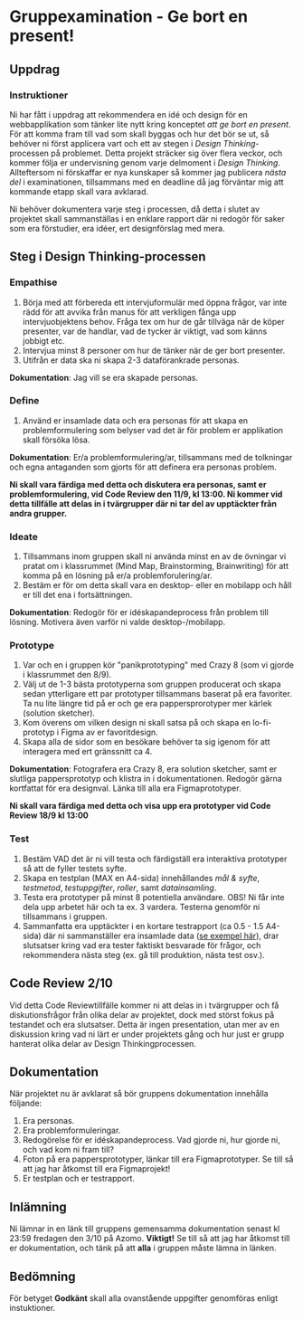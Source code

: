 # Gruppexamination - Ge bort en present!

## Uppdrag

### Instruktioner

Ni har fått i uppdrag att rekommendera en idé och design för en webbapplikation som tänker lite nytt kring konceptet *att ge bort en present*.
För att komma fram till vad som skall byggas och hur det bör se ut, så behöver ni först applicera vart och ett av stegen i *Design Thinking*-processen på problemet.
Detta projekt sträcker sig över flera veckor, och kommer följa er undervisning genom varje delmoment i *Design Thinking*. Allteftersom ni förskaffar er nya kunskaper så kommer jag publicera *nästa del* i examinationen, tillsammans med en deadline då jag förväntar mig att kommande etapp skall vara avklarad.

Ni behöver dokumentera varje steg i processen, då detta i slutet av projektet skall sammanställas i en enklare rapport där ni redogör för saker som era förstudier, era idéer, ert designförslag med mera.

## Steg i Design Thinking-processen

### Empathise

1. Börja med att förbereda ett intervjuformulär med öppna frågor, var inte rädd för att avvika från manus för att verkligen fånga upp intervjuobjektens behov. Fråga tex om hur de går tillväga när de köper presenter, var de handlar, vad de tycker är viktigt, vad som känns jobbigt etc.
2. Intervjua minst 8 personer om hur de tänker när de ger bort presenter.
3. Utifrån er data ska ni skapa 2-3 dataförankrade personas.

**Dokumentation**: Jag vill se era skapade personas.

### Define

1. Använd er insamlade data och era personas för att skapa en problemformulering som belyser vad det är för problem er applikation skall försöka lösa.

**Dokumentation**: Er/a problemformulering/ar, tillsammans med de tolkningar och egna antaganden som gjorts för att definera era personas problem. 

**Ni skall vara färdiga med detta och diskutera era personas, samt er problemformulering, vid Code Review den 11/9, kl 13:00. Ni kommer vid detta tillfälle att delas in i tvärgrupper där ni tar del av upptäckter från andra grupper.**

### Ideate

1. Tillsammans inom gruppen skall ni använda minst en av de övningar vi pratat om i klassrummet (Mind Map, Brainstorming, Brainwriting) för att komma på en lösning på er/a problemforulering/ar.
2. Bestäm er för om detta skall vara en desktop- eller en mobilapp och håll er till det ena i fortsättningen.

**Dokumentation**: Redogör för er idéskapandeprocess från problem till lösning. Motivera även varför ni valde desktop-/mobilapp.

### Prototype

1. Var och en i gruppen kör "panikprototyping" med Crazy 8 (som vi gjorde i klassrummet den 8/9).
2. Välj ut de 1-3 bästa prototyperna som gruppen producerat och skapa sedan ytterligare ett par prototyper tillsammans baserat på era favoriter. Ta nu lite längre tid på er och ge era pappersprorotyper mer kärlek (solution sketcher).
3. Kom överens om vilken design ni skall satsa på och skapa en lo-fi-prototyp i Figma av er favoritdesign.
4. Skapa alla de sidor som en besökare behöver ta sig igenom för att interagera med ert gränssnitt ca 4.

**Dokumentation**: Fotografera era Crazy 8, era solution sketcher, samt er slutliga pappersprototyp och klistra in i dokumentationen. Redogör gärna kortfattat för era designval. Länka till alla era Figmaprototyper.

**Ni skall vara färdiga med detta och visa upp era prototyper vid Code Review 18/9 kl 13:00**

### Test

1. Bestäm VAD det är ni vill testa och färdigställ era interaktiva prototyper så att de fyller testets syfte.
2. Skapa en testplan (MAX en A4-sida) innehållandes *mål & syfte*, *testmetod*, *testuppgifter*, *roller*, samt *datainsamling*.
3. Testa era prototyper på minst 8 potentiella användare. OBS! Ni får inte dela upp arbetet här och ta ex. 3 vardera. Testerna genomför ni tillsammans i gruppen.
4. Sammanfatta era upptäckter i en kortare testrapport (ca 0.5 - 1.5 A4-sida) där ni sammanställer era insamlade data ([se exempel här](https://drive.google.com/file/d/1WiOQ1rB9gzJHBelYkNxACRQeD56Vv2ha/view?usp=sharing)), drar slutsatser kring vad era tester faktiskt besvarade för frågor, och rekommendera nästa steg (ex. gå till produktion, nästa test osv.).

## Code Review 2/10

Vid detta Code Reviewtillfälle kommer ni att delas in i tvärgrupper och få diskutionsfrågor från olika delar av projektet, dock med störst fokus på testandet och era slutsatser. 
Detta är ingen presentation, utan mer av en diskussion kring vad ni lärt er under projektets gång och hur just er grupp hanterat olika delar av Design Thinkingprocessen.

## Dokumentation

När projektet nu är avklarat så bör gruppens dokumentation innehålla följande:

1. Era personas.
2. Era problemformuleringar.
3. Redogörelse för er idéskapandeprocess. Vad gjorde ni, hur gjorde ni, och vad kom ni fram till?
4. Foton på era pappersprototyper, länkar till era Figmaprototyper. Se till så att jag har åtkomst till era Figmaprojekt!
5. Er testplan och er testrapport.

## Inlämning

Ni lämnar in en länk till gruppens gemensamma dokumentation senast kl 23:59 fredagen den 3/10 på Azomo. **Viktigt!** Se till så att jag har åtkomst till er dokumentation, och tänk på att **alla** i gruppen måste lämna in länken.

## Bedömning

För betyget **Godkänt** skall alla ovanstående uppgifter genomföras enligt instuktioner.


